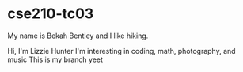# cse210-tc03
 

My name is Bekah Bentley and I like hiking.

Hi, I'm Lizzie Hunter
I'm interesting in coding, math, photography, and music
This is my branch
yeet

